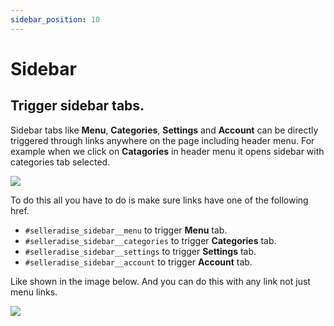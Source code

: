 ```yaml
---
sidebar_position: 10
---
```


# Sidebar

## Trigger sidebar tabs.

Sidebar tabs like **Menu**, **Categories**, **Settings** and **Account** can be directly triggered through links anywhere on the page including header menu. For example when we click on **Catagories** in header menu it opens sidebar with categories tab selected.

![](/img/advanced/sidebar-tabs.png)

To do this all you have to do is make sure links have one of the following href.

- `#selleradise_sidebar__menu` to trigger **Menu** tab.
- `#selleradise_sidebar__categories` to trigger **Categories** tab.
- `#selleradise_sidebar__settings` to trigger **Settings** tab.
- `#selleradise_sidebar__account` to trigger **Account** tab.

Like shown in the image below. And you can do this with any link not just menu links.

![](/img/advanced/custom-links.png)
